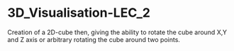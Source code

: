 # 3D_Visualisation-LEC_2
Creation of a 2D-cube then, giving the ability to rotate the cube around X,Y and Z axis or arbitrary rotating the cube around two points.
